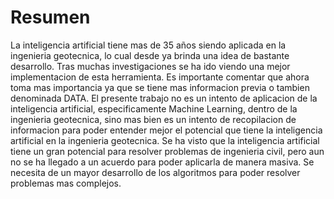 # Resumen

La inteligencia artificial tiene mas de 35 años siendo aplicada en la ingenieria geotecnica, lo cual desde ya brinda una idea de bastante desarrollo. Tras muchas investigaciones se ha ido viendo una mejor implementacion de esta herramienta. Es importante comentar que ahora toma mas importancia ya que se tiene mas informacion previa o tambien denominada DATA. El presente trabajo no es un intento de aplicacion de la inteligencia artificial, especificamente Machine Learning, dentro de la ingenieria geotecnica, sino mas bien es un intento de recopilacion de informacion para poder entender mejor el potencial que tiene la inteligencia artificial en la ingenieria geotecnica. Se ha visto que la inteligencia artificial tiene un gran potencial para resolver problemas de ingenieria civil, pero aun no se ha llegado a un acuerdo para poder aplicarla de manera masiva. Se necesita de un mayor desarrollo de los algoritmos para poder resolver problemas mas complejos.
